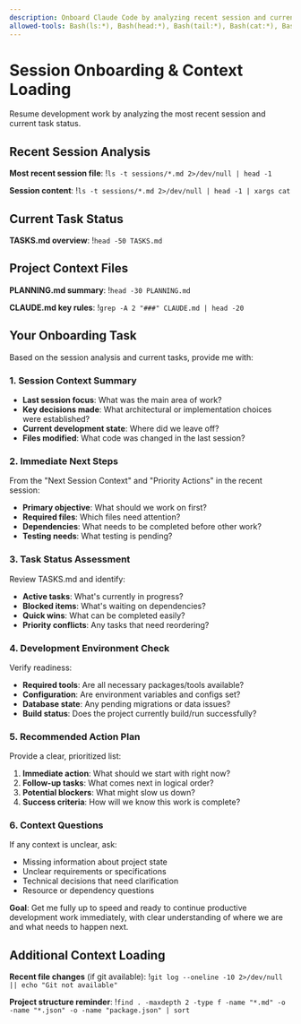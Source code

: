 ```yaml
---
description: Onboard Claude Code by analyzing recent session and current tasks
allowed-tools: Bash(ls:*), Bash(head:*), Bash(tail:*), Bash(cat:*), Bash(find:*)
---
```


# Session Onboarding & Context Loading

Resume development work by analyzing the most recent session and current task status.

## Recent Session Analysis
**Most recent session file**:
!`ls -t sessions/*.md 2>/dev/null | head -1`

**Session content**:
!`ls -t sessions/*.md 2>/dev/null | head -1 | xargs cat`

## Current Task Status
**TASKS.md overview**:
!`head -50 TASKS.md`

## Project Context Files
**PLANNING.md summary**:
!`head -30 PLANNING.md`

**CLAUDE.md key rules**:
!`grep -A 2 "###" CLAUDE.md | head -20`

## Your Onboarding Task

Based on the session analysis and current tasks, provide me with:

### 1. **Session Context Summary**
- **Last session focus**: What was the main area of work?
- **Key decisions made**: What architectural or implementation choices were established?
- **Current development state**: Where did we leave off?
- **Files modified**: What code was changed in the last session?

### 2. **Immediate Next Steps**
From the "Next Session Context" and "Priority Actions" in the recent session:
- **Primary objective**: What should we work on first?
- **Required files**: Which files need attention?
- **Dependencies**: What needs to be completed before other work?
- **Testing needs**: What testing is pending?

### 3. **Task Status Assessment**
Review TASKS.md and identify:
- **Active tasks**: What's currently in progress?
- **Blocked items**: What's waiting on dependencies?
- **Quick wins**: What can be completed easily?
- **Priority conflicts**: Any tasks that need reordering?

### 4. **Development Environment Check**
Verify readiness:
- **Required tools**: Are all necessary packages/tools available?
- **Configuration**: Are environment variables and configs set?
- **Database state**: Any pending migrations or data issues?
- **Build status**: Does the project currently build/run successfully?

### 5. **Recommended Action Plan**
Provide a clear, prioritized list:
1. **Immediate action**: What should we start with right now?
2. **Follow-up tasks**: What comes next in logical order?
3. **Potential blockers**: What might slow us down?
4. **Success criteria**: How will we know this work is complete?

### 6. **Context Questions**
If any context is unclear, ask:
- Missing information about project state
- Unclear requirements or specifications
- Technical decisions that need clarification
- Resource or dependency questions

**Goal**: Get me fully up to speed and ready to continue productive development work immediately, with clear understanding of where we are and what needs to happen next.

## Additional Context Loading
**Recent file changes** (if git available):
!`git log --oneline -10 2>/dev/null || echo "Git not available"`

**Project structure reminder**:
!`find . -maxdepth 2 -type f -name "*.md" -o -name "*.json" -o -name "package.json" | sort`